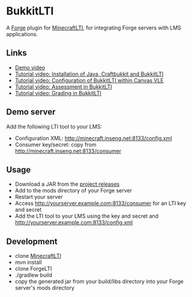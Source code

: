 BukkitLTI
=========

A [Forge](http://www.minecraftforge.net/wiki/) plugin for [MinecraftLTI](https://github.com/instructure/MinecraftLTI), for integrating Forge servers with LMS applications.

Links
-----
* [Demo video](http://www.youtube.com/watch?v=cTZgrmnaMko&list=UUSbm2g19jXCOfIe8OusD17w)
* [Tutorial video: Installation of Java, Craftbukkit and BukkitLTI](https://www.youtube.com/watch?v=h4YiyXCjM8U&list=PLVM3VuEHQJSXUWCNuC6dR4AXUVqLPOGmz&index=1)
* [Tutorial video: Configuration of BukkitLTI within Canvas VLE](https://www.youtube.com/watch?v=QfR6g7B_fzM&list=PLVM3VuEHQJSXUWCNuC6dR4AXUVqLPOGmz&index=2)
* [Tutorial video: Assessment in BukkitLTI](https://www.youtube.com/watch?v=FxuMaXqNDbM&list=PLVM3VuEHQJSXUWCNuC6dR4AXUVqLPOGmz&index=3)
* [Tutorial video: Grading in BukkitLTI](https://www.youtube.com/watch?v=lVu3nAX716E&list=PLVM3VuEHQJSXUWCNuC6dR4AXUVqLPOGmz&index=4)

Demo server
-----------

Add the following LTI tool to your LMS:

* Configuration XML: http://minecraft.inseng.net:8133/config.xml
* Consumer key/secret: copy from http://minecraft.inseng.net:8133/consumer

Usage
-----
* Download a JAR from the [project releases](https://github.com/instructure/ForgeLTI/releases)
* Add to the mods directory of your Forge server
* Restart your server
* Access http://yourserver.example.com:8133/consumer for an LTI key and secret
* Add the LTI tool to your LMS using the key and secret and http://yourserver.example.com:8133/config.xml

Development
------------
- clone [MinecraftLTI](https://github.com/instructure/MinecraftLTI)
- mvn install
- clone ForgeLTI
- ./gradlew build
- copy the generated jar from your build/libs directory into your Forge server's mods directory
